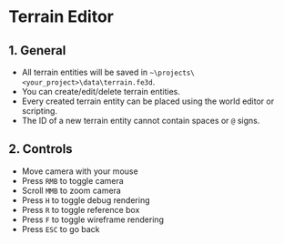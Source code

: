 # Terrain Editor

## 1. General

- All terrain entities will be saved in `~\projects\<your_project>\data\terrain.fe3d`.
- You can create/edit/delete terrain entities.
- Every created terrain entity can be placed using the world editor or scripting.
- The ID of a new terrain entity cannot contain spaces or `@` signs.

## 2. Controls

- Move camera with your mouse
- Press `RMB` to toggle camera
- Scroll `MMB` to zoom camera
- Press `H` to toggle debug rendering
- Press `R` to toggle reference box
- Press `F` to toggle wireframe rendering
- Press `ESC` to go back
